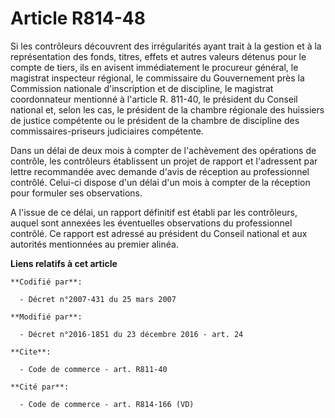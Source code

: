 # Article R814-48

Si les contrôleurs découvrent des irrégularités ayant trait à la gestion et à la représentation des fonds, titres, effets et
autres valeurs détenus pour le compte de tiers, ils en avisent immédiatement le procureur général, le magistrat inspecteur
régional, le commissaire du Gouvernement près la Commission nationale d'inscription et de discipline, le magistrat
coordonnateur mentionné à l'article R. 811-40, le président du Conseil national et, selon les cas, le président de la chambre
régionale des huissiers de justice compétente ou le président de la chambre de discipline des commissaires-priseurs
judiciaires compétente. 

Dans un délai de deux mois à compter de l'achèvement des opérations de contrôle, les contrôleurs établissent un projet de
rapport et l'adressent par lettre recommandée avec demande d'avis de réception au professionnel contrôlé. Celui-ci dispose
d'un délai d'un mois à compter de la réception pour formuler ses observations. 

A l'issue de ce délai, un rapport définitif est établi par les contrôleurs, auquel sont annexées les éventuelles observations
du professionnel contrôlé. Ce rapport est adressé au président du Conseil national et aux autorités mentionnées au premier
alinéa.

**Liens relatifs à cet article**

	**Codifié par**:

	  - Décret n°2007-431 du 25 mars 2007

	**Modifié par**:

	  - Décret n°2016-1851 du 23 décembre 2016 - art. 24

	**Cite**:

	  - Code de commerce - art. R811-40

	**Cité par**:

	  - Code de commerce - art. R814-166 (VD)
